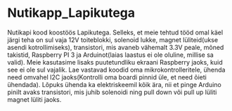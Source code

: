 # Nutikapp_Lapikutega
Nutikapi kood koostöös Lapikutega.
Selleks, et meie tehtud tööd omal käel järgi teha on sul vaja 12V toiteblokki, solenoid lukke, magnet lüliteid(ukse asendi kotrollimiseks), transistori, mis avaneb vähemalt 3.3V peale, mõned takistid, Raspberry PI 3 ja Arduinot(laias laastus ei ole oluline, millise sa valid). Meie kasutasime lisaks puutetundliku ekraani Raspberry jaoks, kuid see ei ole sul vajalik.
Lae vastavad koodid oma mikrokontrolleritele, ühenda need omvahel I2C jaoks(Kontrolli oma boardi pinnid üle, et need õieti ühendada).
Lõpuks ühenda ka elektriskeemil kõik ära, nii et pinge Arduino pinilt avaks transistori, mis juhib solenoidi ning pull down või pull up lüliti magnet lüliti jaoks.
